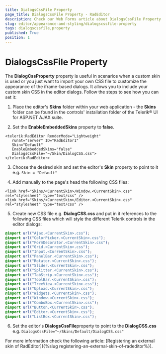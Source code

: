 ```yaml
---
title: DialogsCssFile Property
page_title: DialogsCssFile Property - RadEditor
description: Check our Web Forms article about DialogsCssFile Property.
slug: editor/appearance-and-styling/dialogscssfile-property
tags: dialogscssfile,property
published: True
position: 1
---
```


# DialogsCssFile Property

The **DialogCssProperty** property is useful in scenarios when a custom skin is used or you just want to import your own CSS file to customize the appearance of the iframe-based dialogs. It allows you to include your custom skin CSS in the editor dialogs. Follow the steps to see how you can set it:

1. Place the editor's **Skins** folder within your web application - the **Skins** folder can be found in the controls' installation folder of the Telerik® UI for ASP.NET AJAX suite.
 
2. Set the **EnableEmbeddedSkins** property to **false**.
	
 ````ASP.NET
<telerik:RadEditor RenderMode="Lightweight"
	runat="server" ID="RadEditor1"
	Skin="Default"
	EnableEmbeddedSkins="false"
	DialogsCssFile="~/Skin/DialogCSS.css">
</telerik:RadEditor>
````

3. Choose the desired skin and set the editor's **Skin** property to point to it e.g. `Skin = "Default"`

4. Add manually to the page's head the following CSS files:

 ````ASP.NET
<link href="Skins/<CurrentSkin>/Window.<CurrentSkin>.css" rel="stylesheet" type="text/css" /> 
<link href="Skins/<CurrentSkin>/Editor.<CurrentSkin>.css" rel="stylesheet" type="text/css" /> 
````

5. Create new CSS file e.g. **DialogCSS.css** and put in it references to the following CSS files which will style the different Telerik controls in the editor dialogs:

 ````CSS
@import url("Ajax.<CurrentSkin>.css");
@import url("ColorPicker.<CurrentSkin>.css");
@import url("FormDecorator.<CurrentSkin>.css");
@import url("Grid.<CurrentSkin>.css");
@import url("Input.<CurrentSkin>.css");
@import url("PanelBar.<CurrentSkin>.css");
@import url("Rotator.<CurrentSkin>.css");
@import url("Slider.<CurrentSkin>.css");
@import url("Splitter.<CurrentSkin>.css");
@import url("TabStrip.<CurrentSkin>.css");
@import url("ToolBar.<CurrentSkin>.css");
@import url("TreeView.<CurrentSkin>.css");
@import url("Upload.<CurrentSkin>.css");
@import url("Widgets.<CurrentSkin>.css");
@import url("Window.<CurrentSkin>.css");
@import url("ComboBox.<CurrentSkin>.css");
@import url("Button.<CurrentSkin>.css");
@import url("Editor.<CurrentSkin>.css");
@import url("ListBox.<CurrentSkin>.css");
````

6. Set the editor's **DialogsCssFile**property to point to the **DialogCSS.css** e.g. `DialogsCssFile="~/Skins/Default/DialogCSS.css"`

For more information check the following article: [Registering an external skin of RadEditor]({%slug registering-an-external-skin-of-radeditor%}).
   
      